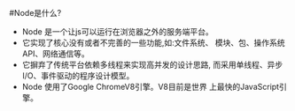 #Node是什么?
* Node 是一个让js可以运行在浏览器之外的服务端平台。
* 它实现了核心没有或者不完善的一些功能,如:文件系统、
模块、包、操作系统API、网络通信等。
* 它摒弃了传统平台依赖多线程来实现高并发的设计思路,
而采用单线程、异步I/O、事件驱动的程序设计模型。
* Node 使用了Google ChromeV8引擎。V8目前是世界
上最快的JavaScript引擎。